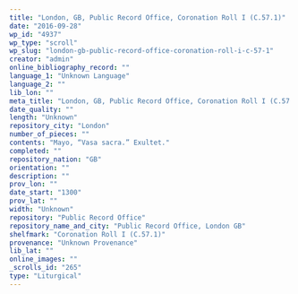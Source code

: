 ```yaml
---
title: "London, GB, Public Record Office, Coronation Roll I (C.57.1)"
date: "2016-09-28"
wp_id: "4937"
wp_type: "scroll"
wp_slug: "london-gb-public-record-office-coronation-roll-i-c-57-1"
creator: "admin"
online_bibliography_record: ""
language_1: "Unknown Language"
language_2: ""
lib_lon: ""
meta_title: "London, GB, Public Record Office, Coronation Roll I (C.57.1)"
date_quality: ""
length: "Unknown"
repository_city: "London"
number_of_pieces: ""
contents: "Mayo, “Vasa sacra.” Exultet."
completed: ""
repository_nation: "GB"
orientation: ""
description: ""
prov_lon: ""
date_start: "1300"
prov_lat: ""
width: "Unknown"
repository: "Public Record Office"
repository_name_and_city: "Public Record Office, London GB"
shelfmark: "Coronation Roll I (C.57.1)"
provenance: "Unknown Provenance"
lib_lat: ""
online_images: ""
_scrolls_id: "265"
type: "Liturgical"
---
```




